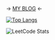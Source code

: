 -> [MY BLOG](https://aguiar-arthur.github.io/) <-

[![Top Langs](https://github-readme-stats.vercel.app/api/top-langs/?username=aguiar-arthur&layout=compact&hide=jupyter%20notebook&theme=synthwave&langs_count=20&count_private=true)](https://github.com/anuraghazra/github-readme-stats)

![LeetCode Stats](https://leetcard.jacoblin.cool/aguiar575?theme=light&font=Uchen)
